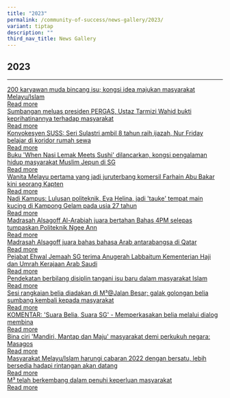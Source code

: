 ```yaml
---
title: "2023"
permalink: /community-of-success/news-gallery/2023/
variant: tiptap
description: ""
third_nav_title: News Gallery
---
```

<h2>2023</h2>
<hr>
<p></p>
<div class="isomer-card-grid"><a rel="noopener noreferrer nofollow" href="https://berita.mediacorp.sg/singapura/200-karyawan-muda-bincang-isu-kongsi-idea-majukan-masyarakat-melayu-islam-769196" class="isomer-card"><div class="isomer-card-body"><div class="isomer-card-title">200 karyawan muda bincang isu; kongsi idea majukan masyarakat Melayu/Islam</div><div class="isomer-card-link">Read more</div></div></a>
<a rel="noopener noreferrer nofollow" href="https://berita.mediacorp.sg/singapura/sumbangan-meluas-presiden-pergas-ustaz-tarmizi-wahid-bukti-keprihatinannya-terhadap-masyarakat-766536" class="isomer-card">
<div class="isomer-card-body">
<div class="isomer-card-title">Sumbangan meluas presiden PERGAS, Ustaz Tarmizi Wahid bukti keprihatinannya
terhadap masyarakat</div>
<div class="isomer-card-link">Read more</div>
</div>
</a><a rel="noopener noreferrer nofollow" href="https://berita.mediacorp.sg/singapura/konvokesyen-suss-seri-sulastri-ambil-8-tahun-raih-ijazah-nur-friday-belajar-di-koridor-rumah-sewa-792581?cid=internal_mcdrecs_11102023_berita#mdcrecs_s" class="isomer-card"><div class="isomer-card-body"><div class="isomer-card-title">Konvokesyen SUSS: Seri Sulastri ambil 8 tahun raih ijazah, Nur Friday belajar di koridor rumah sewa</div><div class="isomer-card-link">Read more</div></div></a>
<a rel="noopener noreferrer nofollow" href="https://berita.mediacorp.sg/singapura/buku-when-nasi-lemak-meets-sushi-dilancarkan-kongsi-pengalaman-hidup-masyarakat-muslim-jepun-di-sg-737481" class="isomer-card">
<div class="isomer-card-body">
<div class="isomer-card-title">Buku 'When Nasi Lemak Meets Sushi' dilancarkan, kongsi pengalaman hidup
masyarakat Muslim Jepun di SG</div>
<div class="isomer-card-link">Read more</div>
</div>
</a><a rel="noopener noreferrer nofollow" href="https://berita.mediacorp.sg/singapura/wanita-melayu-pertama-yang-jadi-juruterbang-komersil-farhain-abu-bakar-kini-seorang-kapten-789971" class="isomer-card"><div class="isomer-card-body"><div class="isomer-card-title">Wanita Melayu pertama yang jadi juruterbang komersil Farhain Abu Bakar kini seorang Kapten</div><div class="isomer-card-link">Read more</div></div></a>
<a rel="noopener noreferrer nofollow" href="https://berita.mediacorp.sg/nadi-kampus/nadi-kampus-lulusan-politeknik-eva-helina-jadi-tauke-tempat-main-kucing-di-kampong-gelam-pada-usia-27-tahun-789881" class="isomer-card">
<div class="isomer-card-body">
<div class="isomer-card-title">Nadi Kampus: Lulusan politeknik, Eva Helina, jadi 'tauke' tempat main
kucing di Kampong Gelam pada usia 27 tahun</div>
<div class="isomer-card-link">Read more</div>
</div>
</a><a rel="noopener noreferrer nofollow" href="https://berita.mediacorp.sg/singapura/madrasah-alsagoff-al-arabiah-juara-bertahan-bahas-4pm-selepas-tumpaskan-politeknik-ngee-ann-781941" class="isomer-card"><div class="isomer-card-body"><div class="isomer-card-title">Madrasah Alsagoff Al-Arabiah juara bertahan Bahas 4PM selepas tumpaskan Politeknik Ngee Ann</div><div class="isomer-card-link">Read more</div></div></a>
<a rel="noopener noreferrer nofollow" href="https://berita.mediacorp.sg/singapura/madrasah-alsagoff-juara-bahas-bahasa-arab-antarabangsa-di-qatar-784031" class="isomer-card">
<div class="isomer-card-body">
<div class="isomer-card-title">Madrasah Alsagoff juara bahas bahasa Arab antarabangsa di Qatar</div>
<div class="isomer-card-link">Read more</div>
</div>
</a><a rel="noopener noreferrer nofollow" href="https://berita.mediacorp.sg/singapura/pejabat-ehwal-jemaah-sg-terima-anugerah-labbaitum-kementerian-haji-dan-umrah-kerajaan-arab-saudi-767501" class="isomer-card"><div class="isomer-card-body"><div class="isomer-card-title">Pejabat Ehwal Jemaah SG terima Anugerah Labbaitum Kementerian Haji dan Umrah Kerajaan Arab Saudi</div><div class="isomer-card-link">Read more</div></div></a>
<a rel="noopener noreferrer nofollow" href="https://berita.mediacorp.sg/singapura/pendekatan-berbilang-disiplin-tangani-isu-baru-dalam-masyarakat-islam-738421" class="isomer-card">
<div class="isomer-card-body">
<div class="isomer-card-title">Pendekatan berbilang disiplin tangani isu baru dalam masyarakat Islam</div>
<div class="isomer-card-link">Read more</div>
</div>
</a><a rel="noopener noreferrer nofollow" href="https://safe.menlosecurity.com/https:/berita.mediacorp.sg/singapura/sesi-rangkaian-belia-diadakan-di-m3jalan-besar-galak-golongan-belia-sumbang-kembali-kepada-masyarakat-733666" class="isomer-card"><div class="isomer-card-body"><div class="isomer-card-title">Sesi rangkaian belia diadakan di M³@Jalan Besar; galak golongan belia sumbang kembali kepada masyarakat</div><div class="isomer-card-link">Read more</div></div></a>
<a rel="noopener noreferrer nofollow" href="https://berita.mediacorp.sg/komentar/komentar-suara-belia-suara-sg-memperkasakan-belia-melalui-dialog-membina-739186" class="isomer-card">
<div class="isomer-card-body">
<div class="isomer-card-title">KOMENTAR: 'Suara Belia, Suara SG' - Memperkasakan belia melalui dialog
membina</div>
<div class="isomer-card-link">Read more</div>
</div>
</a><a rel="noopener noreferrer nofollow" href="https://berita.mediacorp.sg/singapura/bina-ciri-mandiri-mantap-dan-maju-masyarakat-demi-perkukuh-negara-masagos-751206" class="isomer-card"><div class="isomer-card-body"><div class="isomer-card-title">Bina ciri 'Mandiri, Mantap dan Maju' masyarakat demi perkukuh negara: Masagos</div><div class="isomer-card-link">Read more</div></div></a>
<a rel="noopener noreferrer nofollow" href="https://berita.mediacorp.sg/singapura/masyarakat-melayu-islam-harungi-cabaran-2022-dengan-bersatu-lebih-bersedia-hadapi-rintangan-akan-datang-724546" class="isomer-card">
<div class="isomer-card-body">
<div class="isomer-card-title">Masyarakat Melayu/Islam harungi cabaran 2022 dengan bersatu, lebih bersedia
hadapi rintangan akan datang</div>
<div class="isomer-card-link">Read more</div>
</div>
</a><a rel="noopener noreferrer nofollow" href="https://www.beritaharian.sg/setempat/m3-telah-berkembang-dalam-penuhi-keperluan-masyarakat" class="isomer-card"><div class="isomer-card-body"><div class="isomer-card-title">M³ telah berkembang dalam penuhi keperluan masyarakat</div><div class="isomer-card-link">Read more</div></div></a>
</div>
<p></p>